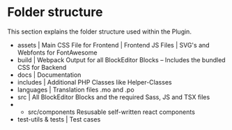 # Folder structure
This section explains the folder structure used within the Plugin.

+ assets | Main CSS File for Frontend | Frontend JS Files | SVG's and Webfonts for FontAwesome
+ build | Webpack Output for all BlockEditor Blocks – Includes the bundled CSS for Backend
+ docs | Documentation
+ includes | Additional PHP Classes like Helper-Classes
+ languages | Translation files .mo and .po
+ src | All BlockEditor Blocks and the required Sass, JS and TSX files
+ + src/components Resusable self-written react components
+ test-utils & tests | Test cases
